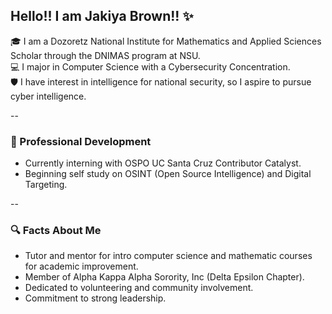 ## Hello!! I am Jakiya Brown!! ✨

🎓 I am a Dozoretz National Institute for Mathematics and Applied Sciences Scholar through the DNIMAS program at NSU.  
💻 I major in Computer Science with a Cybersecurity Concentration.  
🛡️ I have interest in intelligence for national security, so I aspire to pursue cyber intelligence.  

--  

### 💼 Professional Development  

   -  Currently interning with OSPO UC Santa Cruz Contributor Catalyst.
   -  Beginning self study on OSINT (Open Source Intelligence) and Digital Targeting.

-- 

### 🔍 Facts About Me  

   -  Tutor and mentor for intro computer science and mathematic courses for academic improvement.
   -  Member of Alpha Kappa Alpha Sorority, Inc (Delta Epsilon Chapter).
   -  Dedicated to volunteering and community involvement.
   -  Commitment to strong leadership.
